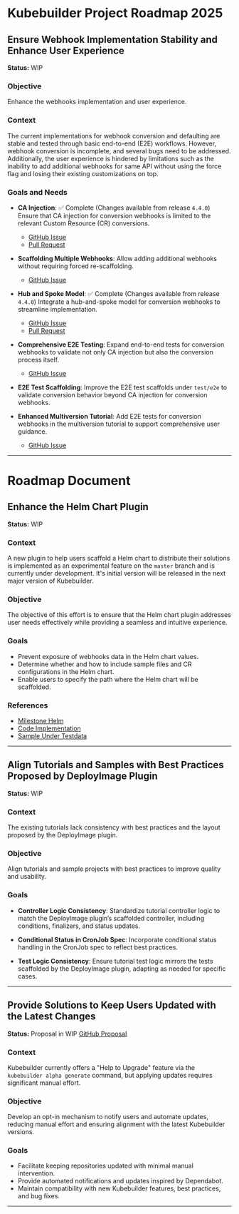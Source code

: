 # Kubebuilder Project Roadmap 2025

## Ensure Webhook Implementation Stability and Enhance User Experience

**Status:** WIP

### Objective
Enhance the webhooks implementation and user experience.

### Context
The current implementations for webhook conversion and defaulting are stable and tested through basic end-to-end (E2E) workflows.
However, webhook conversion is incomplete, and several bugs need to be addressed. Additionally, the user experience
is hindered by limitations such as the inability to add additional webhooks for same API without using the force flag
and losing their existing customizations on top.

### Goals and Needs
- **CA Injection**: ✅ Complete (Changes available from release `4.4.0`) Ensure that CA injection for conversion webhooks is limited to the relevant Custom Resource (CR) conversions.
    - [GitHub Issue](https://github.com/kubernetes-sigs/kubebuilder/issues/4285)
    - [Pull Request](https://github.com/kubernetes-sigs/kubebuilder/pull/4282)

- **Scaffolding Multiple Webhooks**: Allow adding additional webhooks without requiring forced re-scaffolding.
    - [GitHub Issue](https://github.com/kubernetes-sigs/kubebuilder/issues/4146)

- **Hub and Spoke Model**: ✅ Complete (Changes available from release `4.4.0`) Integrate a hub-and-spoke model for conversion webhooks to streamline implementation.
    - [GitHub Issue](https://github.com/kubernetes-sigs/kubebuilder/issues/2589)
    - [Pull Request](https://github.com/kubernetes-sigs/kubebuilder/pull/4254)

- **Comprehensive E2E Testing**: Expand end-to-end tests for conversion webhooks to validate not only CA injection but also the conversion process itself.
    - [GitHub Issue](https://github.com/kubernetes-sigs/kubebuilder/issues/4297)

- **E2E Test Scaffolding**: Improve the E2E test scaffolds under `test/e2e` to validate conversion behavior beyond CA injection for conversion webhooks.

- **Enhanced Multiversion Tutorial**: Add E2E tests for conversion webhooks in the multiversion tutorial to support comprehensive user guidance.
    - [GitHub Issue](https://github.com/kubernetes-sigs/kubebuilder/issues/4255)

---
# Roadmap Document

## Enhance the Helm Chart Plugin

**Status:** WIP

### Context
A new plugin to help users scaffold a Helm chart to distribute their solutions is implemented as an experimental
feature on the `master` branch and is currently under development. It's initial version will be released in
the next major version of Kubebuilder.

### Objective
The objective of this effort is to ensure that the Helm chart plugin addresses user needs effectively while
providing a seamless and intuitive experience.

### Goals
- Prevent exposure of webhooks data in the Helm chart values.
- Determine whether and how to include sample files and CR configurations in the Helm chart.
- Enable users to specify the path where the Helm chart will be scaffolded.

### References
- [Milestone Helm](https://github.com/kubernetes-sigs/kubebuilder/milestone/39)
- [Code Implementation](https://github.com/kubernetes-sigs/kubebuilder/tree/master/pkg/plugins/optional/helm)
- [Sample Under Testdata](https://github.com/kubernetes-sigs/kubebuilder/tree/master/testdata/project-v4-with-plugins/dist/chart)

---

## Align Tutorials and Samples with Best Practices Proposed by DeployImage Plugin

**Status:** WIP

### Context
The existing tutorials lack consistency with best practices and the layout proposed by the DeployImage plugin.

### Objective
Align tutorials and sample projects with best practices to improve quality and usability.

### Goals
- **Controller Logic Consistency**: Standardize tutorial controller logic to match the DeployImage plugin’s scaffolded controller, including conditions, finalizers, and status updates.

- **Conditional Status in CronJob Spec**: Incorporate conditional status handling in the CronJob spec to reflect best practices.

- **Test Logic Consistency**: Ensure tutorial test logic mirrors the tests scaffolded by the DeployImage plugin, adapting as needed for specific cases.

---

## Provide Solutions to Keep Users Updated with the Latest Changes

**Status:** Proposal in WIP
[GitHub Proposal](https://github.com/kubernetes-sigs/kubebuilder/pull/4302)

### Context
Kubebuilder currently offers a "Help to Upgrade" feature via the `kubebuilder alpha generate` command, but applying updates requires significant manual effort.

### Objective
Develop an opt-in mechanism to notify users and automate updates, reducing manual effort and ensuring alignment with the latest Kubebuilder versions.

### Goals
- Facilitate keeping repositories updated with minimal manual intervention.
- Provide automated notifications and updates inspired by Dependabot.
- Maintain compatibility with new Kubebuilder features, best practices, and bug fixes.

---

